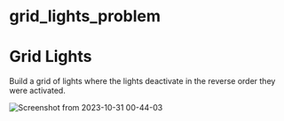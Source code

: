 # grid_lights_problem

# Grid Lights
Build a grid of lights where the lights deactivate in the reverse order they were activated.

![Screenshot from 2023-10-31 00-44-03](https://github.com/iamsuryasonar/grid_lights_problem/assets/79869026/0b5cd210-aa93-40ea-a2d3-8d2d56f733d1)
